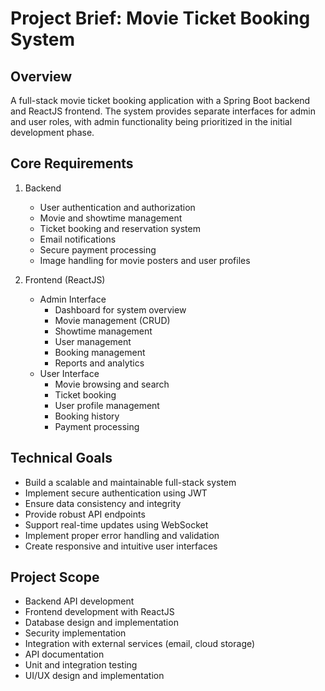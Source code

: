 # Project Brief: Movie Ticket Booking System

## Overview
A full-stack movie ticket booking application with a Spring Boot backend and ReactJS frontend. The system provides separate interfaces for admin and user roles, with admin functionality being prioritized in the initial development phase.

## Core Requirements
1. Backend
   - User authentication and authorization
   - Movie and showtime management
   - Ticket booking and reservation system
   - Email notifications
   - Secure payment processing
   - Image handling for movie posters and user profiles

2. Frontend (ReactJS)
   - Admin Interface
     - Dashboard for system overview
     - Movie management (CRUD)
     - Showtime management
     - User management
     - Booking management
     - Reports and analytics
   - User Interface
     - Movie browsing and search
     - Ticket booking
     - User profile management
     - Booking history
     - Payment processing

## Technical Goals
- Build a scalable and maintainable full-stack system
- Implement secure authentication using JWT
- Ensure data consistency and integrity
- Provide robust API endpoints
- Support real-time updates using WebSocket
- Implement proper error handling and validation
- Create responsive and intuitive user interfaces

## Project Scope
- Backend API development
- Frontend development with ReactJS
- Database design and implementation
- Security implementation
- Integration with external services (email, cloud storage)
- API documentation
- Unit and integration testing
- UI/UX design and implementation 